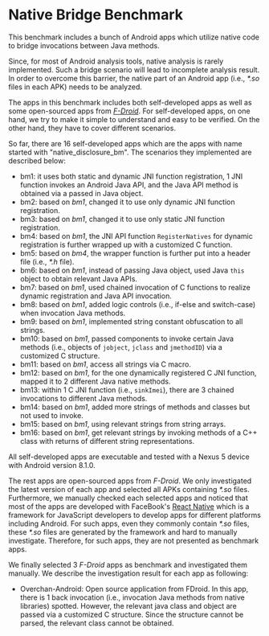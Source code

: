 # Native Bridge Benchmark
This benchmark includes a bunch of Android apps which utilize native code to bridge invocations between Java methods. 

Since, for most of Android analysis tools, native analysis is rarely implemented. Such a bridge scenario will lead to incomplete analysis result. In order to overcome this barrier, the native part of an Android app (i.e., *\*.so* files in each APK) needs to be analyzed.

The apps in this benchmark includes both self-developed apps as well as some open-sourced apps from [*F-Droid*](https://www.f-droid.org/). For self-developed apps, on one hand, we try to make it simple to understand and easy to be verified. On the other hand, they have to cover different scenarios.

So far, there are 16 self-developed apps which are the apps with name started with "native_disclosure_bm". The scenarios they implemented are described below:

+ bm1: it uses both static and dynamic JNI function registration, 1 JNI function invokes an Android Java API, and the Java API method is obtained via a passed in Java object.
+ bm2: based on *bm1*, changed it to use only dynamic JNI function registration.
+ bm3: based on *bm1*, changed it to use only static JNI function registration.
+ bm4: based on *bm1*, the JNI API function `RegisterNatives` for dynamic registration is further wrapped up with a customized C function.
+ bm5: based on *bm4*, the wrapper function is further put into a header file (i.e., *\*.h* file).
+ bm6: based on *bm1*, instead of passing Java object, used Java `this` object to obtain relevant Java APIs.
+ bm7: based on *bm1*, used chained invocation of C functions to realize dynamic registration and Java API invocation.
+ bm8: based on *bm1*, added logic controls (i.e., if-else and switch-case) when invocation Java methods.
+ bm9: based on *bm1*, implemented string constant obfuscation to all strings.
+ bm10: based on *bm1*, passed components to invoke certain Java methods (i.e., objects of `jobject`, `jclass` and `jmethodID`) via a customized C structure.
+ bm11: based on *bm1*, access all strings via C macro.
+ bm12: based on *bm1*, for the one dynamically registered C JNI function, mapped it to 2 different Java native methods.
+ bm13: within 1 C JNI function (i.e., `sinkImei`), there are 3 chained invocations to different Java methods.
+ bm14: based on *bm1*, added more strings of methods and classes but not used to invoke. 
+ bm15: based on *bm1*, using relevant strings from string arrays.
+ bm16: based on *bm1*, get relevant strings by invoking methods of a C++ class with returns of different string representations.

All self-developed apps are executable and tested with a Nexus 5 device with Android version 8.1.0.

The rest apps are open-sourced apps from *F-Droid*. We only investigated the latest version of each app and selected all APKs containing *\*.so* files. Furthermore, we manually checked each selected apps and noticed that most of the apps are developed with FaceBook's [React Native](https://reactnative.dev/docs/getting-started) which is a framework for JavaScript developers to develop apps for different platforms including Android. For such apps, even they commonly contain *\*.so* files, these *\*.so* files are generated by the framework and hard to manually investigate. Therefore, for such apps, they are not presented as benchmark apps.

We finally selected 3 *F-Droid* apps as benchmark and investigated them manually. We describe the investigation result for each app as following:

+ Overchan-Android: Open source application from FDroid. In this app, there is 1 back invocation (i.e., invocation Java methods from native libraries) spotted. However, the relevant java class and object are passed via a customized C structure. Since the structure cannot be parsed, the relevant class cannot be obtained.
